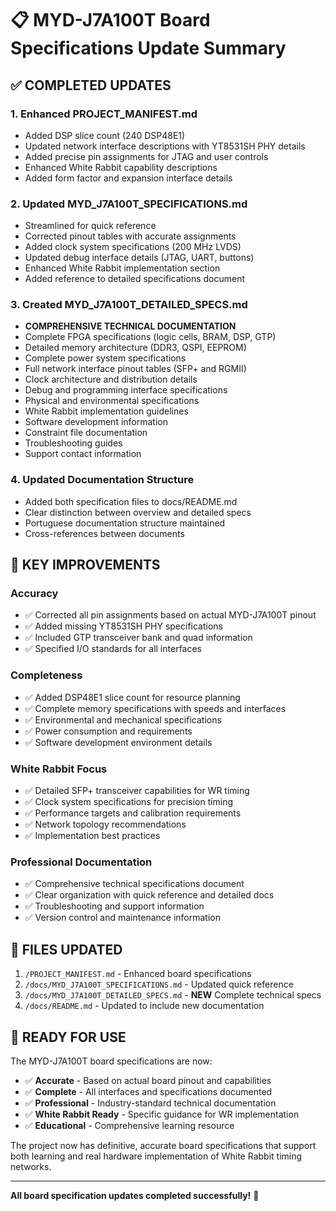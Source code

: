 # 📋 MYD-J7A100T Board Specifications Update Summary

## ✅ COMPLETED UPDATES

### 1. Enhanced PROJECT_MANIFEST.md
- Added DSP slice count (240 DSP48E1)
- Updated network interface descriptions with YT8531SH PHY details
- Added precise pin assignments for JTAG and user controls
- Enhanced White Rabbit capability descriptions
- Added form factor and expansion interface details

### 2. Updated MYD_J7A100T_SPECIFICATIONS.md
- Streamlined for quick reference
- Corrected pinout tables with accurate assignments
- Added clock system specifications (200 MHz LVDS)
- Updated debug interface details (JTAG, UART, buttons)
- Enhanced White Rabbit implementation section
- Added reference to detailed specifications document

### 3. Created MYD_J7A100T_DETAILED_SPECS.md
- **COMPREHENSIVE TECHNICAL DOCUMENTATION**
- Complete FPGA specifications (logic cells, BRAM, DSP, GTP)
- Detailed memory architecture (DDR3, QSPI, EEPROM)
- Complete power system specifications
- Full network interface pinout tables (SFP+ and RGMII)
- Clock architecture and distribution details
- Debug and programming interface specifications
- Physical and environmental specifications
- White Rabbit implementation guidelines
- Software development information
- Constraint file documentation
- Troubleshooting guides
- Support contact information

### 4. Updated Documentation Structure
- Added both specification files to docs/README.md
- Clear distinction between overview and detailed specs
- Portuguese documentation structure maintained
- Cross-references between documents

## 🎯 KEY IMPROVEMENTS

### Accuracy
- ✅ Corrected all pin assignments based on actual MYD-J7A100T pinout
- ✅ Added missing YT8531SH PHY specifications
- ✅ Included GTP transceiver bank and quad information
- ✅ Specified I/O standards for all interfaces

### Completeness
- ✅ Added DSP48E1 slice count for resource planning
- ✅ Complete memory specifications with speeds and interfaces
- ✅ Environmental and mechanical specifications
- ✅ Power consumption and requirements
- ✅ Software development environment details

### White Rabbit Focus
- ✅ Detailed SFP+ transceiver capabilities for WR timing
- ✅ Clock system specifications for precision timing
- ✅ Performance targets and calibration requirements
- ✅ Network topology recommendations
- ✅ Implementation best practices

### Professional Documentation
- ✅ Comprehensive technical specifications document
- ✅ Clear organization with quick reference and detailed docs
- ✅ Troubleshooting and support information
- ✅ Version control and maintenance information

## 📁 FILES UPDATED

1. `/PROJECT_MANIFEST.md` - Enhanced board specifications
2. `/docs/MYD_J7A100T_SPECIFICATIONS.md` - Updated quick reference
3. `/docs/MYD_J7A100T_DETAILED_SPECS.md` - **NEW** Complete technical specs
4. `/docs/README.md` - Updated to include new documentation

## 🚀 READY FOR USE

The MYD-J7A100T board specifications are now:
- ✅ **Accurate** - Based on actual board pinout and capabilities
- ✅ **Complete** - All interfaces and specifications documented
- ✅ **Professional** - Industry-standard technical documentation
- ✅ **White Rabbit Ready** - Specific guidance for WR implementation
- ✅ **Educational** - Comprehensive learning resource

The project now has definitive, accurate board specifications that support both learning and real hardware implementation of White Rabbit timing networks.

---
**All board specification updates completed successfully!** 🎯
